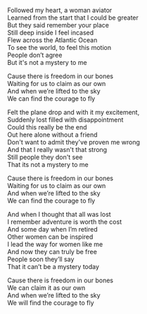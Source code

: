 Followed my heart, a woman aviator  
Learned from the start that I could be greater  
But they said remember your place  
Still deep inside I feel incased  
Flew across the Atlantic Ocean  
To see the world, to feel this motion  
People don’t agree  
But it's not a mystery to me

Cause there is freedom in our bones  
Waiting for us to claim as our own  
And when we’re lifted to the sky  
We can find the courage to fly

Felt the plane drop and with it my excitement,  
Suddenly lost filled with disappointment  
Could this really be the end  
Out here alone without a friend  
Don't want to admit they've proven me wrong  
And that I really wasn't that strong  
Still people they don't see  
That its not a mystery to me

Cause there is freedom in our bones  
Waiting for us to claim as our own  
And when we’re lifted to the sky  
We can find the courage to fly

And when I thought that all was lost  
I remember adventure is worth the cost  
And some day when I’m retired  
Other women can be inspired  
I lead the way for women like me  
And now they can truly be free  
People soon they’ll say  
That it can’t be a mystery today

Cause there is freedom in our bones  
We can claim it as our own  
And when we’re lifted to the sky  
We will find the courage to fly
